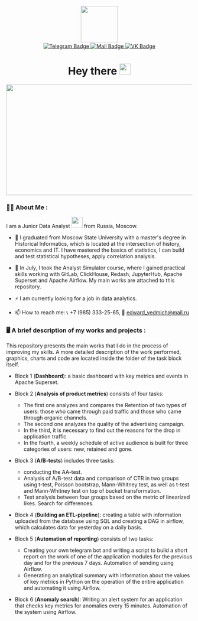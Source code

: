 <div id="header" align="center">
     <img src="https://media.giphy.com/media/zhYSVCirREeIZtONCI/giphy.gif" width="100">
</div>

<div id="badges" align="center">
     <a href="https://t.me/edward_vedmich">
          <img src="https://img.shields.io/badge/Telegram-2CA5E0?style=for-the-badge&logo=Telegram&logoColor=white" alt="Telegram Badge">
     </a>
     <a href="https://edward_vedmich@mail.ru">
          <img src="https://img.shields.io/badge/edward_vedmich@mail.ru-blue?style=for-the-badge&logo=Mail.ru&logoColor=orange" alt="Mail Badge">
     </a>
     <a href="https://vk.com/ed.vedmich">
          <img src="https://img.shields.io/badge/ВКонтакте-blue?style=for-the-badge&logo=VK&logoColor=white" alt="VK Badge">
     </a>
</div>

<div id="badges" align="center">
<img src="https://komarev.com/ghpvc/?username=EdVedmich&style=flat-square&color=blue" alt=""/>
<h1>
  Hey there
  <img src="https://media.giphy.com/media/hvRJCLFzcasrR4ia7z/giphy.gif" width="30px"/>
</h1>
</div>

<div align="center">
  <img src="https://media.giphy.com/media/dWesBcTLavkZuG35MI/giphy.gif" width="600" height="300"/>
</div>

### :man_technologist: About Me :
I am a Junior Data Analyst <img src="https://media.giphy.com/media/WUlplcMpOCEmTGBtBW/giphy.gif" width="30"> from Russia, Moscow.

- :telescope: I graduated from Moscow State University with a master's degree in Historical Informatics, which is located at the intersection of history, economics and IT. I have mastered the basics of statistics, I can build and test statistical hypotheses, apply correlation analysis.

- :seedling: In July, I took the Analyst Simulator course, where I gained practical skills working with GitLab, ClickHouse, Redash, JupyterHub, Apache Superset and Apache Airflow. My main works are attached to this repository.

- :zap: I am currently looking for a job in data analytics.

- :mailbox: How to reach me: :telephone_receiver: +7 (985) 333-25-65, :e-mail: edward_vedmich@mail.ru

### :desktop_computer: A brief description of my works and projects :
This repository presents the main works that I do in the process of improving my skills. A more detailed description of the work performed, graphics, charts and code are located inside the folder of the task block itself.

- Block 1 (**Dashboard**): a basic dashboard with key metrics and events in Apache Superset.

- Block 2 (**Analysis of product metrics**) consists of four tasks: 
     - The first one analyzes and compares the Retention of two types of users: those who came through paid traffic and those who came through organic channels.
     - The second one analyzes the quality of the advertising campaign.
     - In the third, it is necessary to find out the reasons for the drop in application traffic.
     - In the fourth, a weekly schedule of active audience is built for three categories of users: new, retained and gone.

- Block 3 (**A/B-tests**) includes three tasks:
     - conducting the AA-test.
     - Analysis of A/B-test data and comparison of CTR in two groups using t-test, Poisson bootstrap, Mann-Whitney test, as well as t-test and Mann-Whitney test on top of bucket transformation.
     - Text analysis between four groups based on the metric of linearized likes. Search for differences.

- Block 4 (**Building an ETL-pipeline**): creating a table with information uploaded from the database using SQL and creating a DAG in airflow, which calculates data for yesterday on a daily basis.

- Block 5 (**Automation of reporting**) consists of two tasks: 
     - Creating your own telegram bot and writing a script to build a short report on the work of one of the application modules for the previous day and for the previous 7 days. Automation of sending using Airflow.
     - Generating an analytical summary with information about the values of key metrics in Python on the operation of the entire application and automating it using Airflow. 
 
 - Block 6 (**Anomaly search**): Writing an alert system for an application that checks key metrics for anomalies every 15 minutes. Automation of the system using Airflow.
